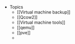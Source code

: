 - Topics
	- [[Virtual machine backup]]
	- [[Qcow2]]
	- [[Virtual machine tools]]
	- [[qemu]]
	- [[pve]]
	-